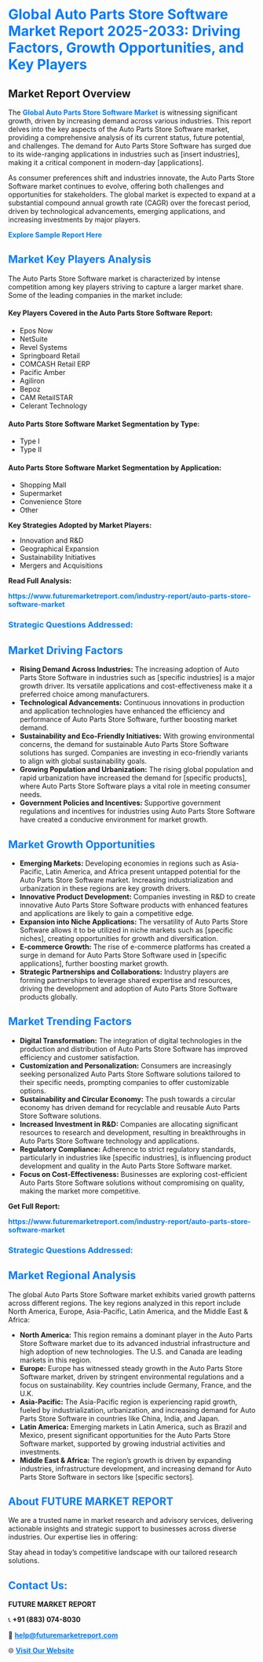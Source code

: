 <h1 style="color: #007BFF;">Global Auto Parts Store Software Market Report 2025-2033: Driving Factors, Growth Opportunities, and Key Players</h1>

<section id="overview">
<h2>Market Report Overview</h2>
<p>The <a href="https://www.futuremarketreport.com/industry-report/auto-parts-store-software-market" style="color: #007BFF; text-decoration: none;"><strong>Global Auto Parts Store Software Market</strong></a> is witnessing significant growth, driven by increasing demand across various industries. This report delves into the key aspects of the Auto Parts Store Software market, providing a comprehensive analysis of its current status, future potential, and challenges. The demand for Auto Parts Store Software has surged due to its wide-ranging applications in industries such as [insert industries], making it a critical component in modern-day [applications].</p>
<p>As consumer preferences shift and industries innovate, the Auto Parts Store Software market continues to evolve, offering both challenges and opportunities for stakeholders. The global market is expected to expand at a substantial compound annual growth rate (CAGR) over the forecast period, driven by technological advancements, emerging applications, and increasing investments by major players.</p>
</section>

<section id="overview">
<p><a href="https://www.futuremarketreport.com/request-sample/reportId=108272" style="color: #007BFF; text-decoration: none;"><strong>Explore Sample Report Here</strong></a></p>
</section>

<section id="key-players">
<h2 style="color: #007BFF;">Market Key Players Analysis</h2>
<p>The Auto Parts Store Software market is characterized by intense competition among key players striving to capture a larger market share. Some of the leading companies in the market include:</p>
<h4>Key Players Covered in the Auto Parts Store Software Report:</h4>
<ul><li>Epos Now</li><li>NetSuite</li><li>Revel Systems</li><li>Springboard Retail</li><li>COMCASH Retail ERP</li><li>Pacific Amber</li><li>Agiliron</li><li>Bepoz</li><li>CAM RetailSTAR</li><li>Celerant Technology</li></ul>
<h4>Auto Parts Store Software Market Segmentation by Type:</h4>
<ul><li>Type I</li><li>Type II</li></ul>

<h4>Auto Parts Store Software Market Segmentation by Application:</h4>
<ul><li>Shopping Mall</li><li>Supermarket</li><li>Convenience Store</li><li>Other</li></ul>
<p><strong>Key Strategies Adopted by Market Players:</strong></p>
<ul>
<li>Innovation and R&D</li>
<li>Geographical Expansion</li>
<li>Sustainability Initiatives</li>
<li>Mergers and Acquisitions</li>
</ul>
</section>

<section>
<p><strong>Read Full Analysis: </strong></p><a href="https://www.futuremarketreport.com/industry-report/auto-parts-store-software-market" style="color: #007BFF; text-decoration: none;"><strong>https://www.futuremarketreport.com/industry-report/auto-parts-store-software-market</strong></a>
<h3 style="color: #007BFF;">Strategic Questions Addressed:</h3>
</section>

<section id="driving-factors">
<h2 style="color: #007BFF;">Market Driving Factors</h2>
<ul>
<li><strong>Rising Demand Across Industries:</strong> The increasing adoption of Auto Parts Store Software in industries such as [specific industries] is a major growth driver. Its versatile applications and cost-effectiveness make it a preferred choice among manufacturers.</li>
<li><strong>Technological Advancements:</strong> Continuous innovations in production and application technologies have enhanced the efficiency and performance of Auto Parts Store Software, further boosting market demand.</li>
<li><strong>Sustainability and Eco-Friendly Initiatives:</strong> With growing environmental concerns, the demand for sustainable Auto Parts Store Software solutions has surged. Companies are investing in eco-friendly variants to align with global sustainability goals.</li>
<li><strong>Growing Population and Urbanization:</strong> The rising global population and rapid urbanization have increased the demand for [specific products], where Auto Parts Store Software plays a vital role in meeting consumer needs.</li>
<li><strong>Government Policies and Incentives:</strong> Supportive government regulations and incentives for industries using Auto Parts Store Software have created a conducive environment for market growth.</li>
</ul>
</section>

<section id="growth-opportunities">
<h2 style="color: #007BFF;">Market Growth Opportunities</h2>
<ul>
<li><strong>Emerging Markets:</strong> Developing economies in regions such as Asia-Pacific, Latin America, and Africa present untapped potential for the Auto Parts Store Software market. Increasing industrialization and urbanization in these regions are key growth drivers.</li>
<li><strong>Innovative Product Development:</strong> Companies investing in R&D to create innovative Auto Parts Store Software products with enhanced features and applications are likely to gain a competitive edge.</li>
<li><strong>Expansion into Niche Applications:</strong> The versatility of Auto Parts Store Software allows it to be utilized in niche markets such as [specific niches], creating opportunities for growth and diversification.</li>
<li><strong>E-commerce Growth:</strong> The rise of e-commerce platforms has created a surge in demand for Auto Parts Store Software used in [specific applications], further boosting market growth.</li>
<li><strong>Strategic Partnerships and Collaborations:</strong> Industry players are forming partnerships to leverage shared expertise and resources, driving the development and adoption of Auto Parts Store Software products globally.</li>
</ul>
</section>

<section id="trending-factors">
<h2 style="color: #007BFF;">Market Trending Factors</h2>
<ul>
<li><strong>Digital Transformation:</strong> The integration of digital technologies in the production and distribution of Auto Parts Store Software has improved efficiency and customer satisfaction.</li>
<li><strong>Customization and Personalization:</strong> Consumers are increasingly seeking personalized Auto Parts Store Software solutions tailored to their specific needs, prompting companies to offer customizable options.</li>
<li><strong>Sustainability and Circular Economy:</strong> The push towards a circular economy has driven demand for recyclable and reusable Auto Parts Store Software solutions.</li>
<li><strong>Increased Investment in R&D:</strong> Companies are allocating significant resources to research and development, resulting in breakthroughs in Auto Parts Store Software technology and applications.</li>
<li><strong>Regulatory Compliance:</strong> Adherence to strict regulatory standards, particularly in industries like [specific industries], is influencing product development and quality in the Auto Parts Store Software market.</li>
<li><strong>Focus on Cost-Effectiveness:</strong> Businesses are exploring cost-efficient Auto Parts Store Software solutions without compromising on quality, making the market more competitive.</li>
</ul>
</section>

<section>
<p><strong>Get Full Report: </strong></p><a href="https://www.futuremarketreport.com/industry-report/auto-parts-store-software-market" style="color: #007BFF; text-decoration: none;"><strong>https://www.futuremarketreport.com/industry-report/auto-parts-store-software-market</strong></a>
<h3 style="color: #007BFF;">Strategic Questions Addressed:</h3>
</section>


<section id="regional-analysis">
<h2 style="color: #007BFF;">Market Regional Analysis</h2>
<p>The global Auto Parts Store Software market exhibits varied growth patterns across different regions. The key regions analyzed in this report include North America, Europe, Asia-Pacific, Latin America, and the Middle East & Africa:</p>
<ul>
<li><strong>North America:</strong> This region remains a dominant player in the Auto Parts Store Software market due to its advanced industrial infrastructure and high adoption of new technologies. The U.S. and Canada are leading markets in this region.</li>
<li><strong>Europe:</strong> Europe has witnessed steady growth in the Auto Parts Store Software market, driven by stringent environmental regulations and a focus on sustainability. Key countries include Germany, France, and the U.K.</li>
<li><strong>Asia-Pacific:</strong> The Asia-Pacific region is experiencing rapid growth, fueled by industrialization, urbanization, and increasing demand for Auto Parts Store Software in countries like China, India, and Japan.</li>
<li><strong>Latin America:</strong> Emerging markets in Latin America, such as Brazil and Mexico, present significant opportunities for the Auto Parts Store Software market, supported by growing industrial activities and investments.</li>
<li><strong>Middle East & Africa:</strong> The region’s growth is driven by expanding industries, infrastructure development, and increasing demand for Auto Parts Store Software in sectors like [specific sectors].</li>
</ul>
</section>

<footer>
<h2 style="color: #007BFF;">About FUTURE MARKET REPORT</h2>
<p>We are a trusted name in market research and advisory services, delivering actionable insights and strategic support to businesses across diverse industries. Our expertise lies in offering:</p>

<p>Stay ahead in today’s competitive landscape with our tailored research solutions.</p>

<h2 style="color: #007BFF;">Contact Us:</h2>
<p><strong>FUTURE MARKET REPORT</strong></p>
<p>📞 <strong>+91 (883) 074-8030</strong></p>
<p>📧 <strong><a href="mailto:help@futuremarketreport.com" style="color: #007BFF;">help@futuremarketreport.com</a></strong></p>
<p>🌐 <strong><a href="https://www.futuremarketreport.com/" style="color: #007BFF;">Visit Our Website</a></strong></p>
</footer>